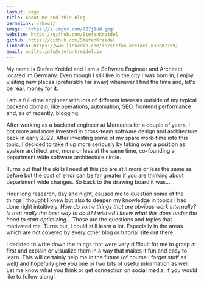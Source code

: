```yaml
---
layout: page
title: About Me and this Blog
permalink: /about/
image: 'https://i.imgur.com/7Z7j1uW.jpg'
website: https://github.com/StefanKreidel
github: https://github.com/StefanKreidel
linkedin: https://www.linkedin.com/in/stefan-kreidel-838b87169/
email: mailto:info@stefankreidel.io
---
```


My name is Stefan Kreidel and I am a Software Engineer and Architect located im Germany. Even though I still live in the city I was born in, I enjoy visiting new places (preferably far away) whenever I find the time and, let's be real, money for it.

I am a full-time engineer with lots of different interests outside of my typical backend domain, like operations, automation, SEO, frontend performance and, as of recently, blogging.

After working as a backend engineer at Mercedes for a couple of years, I got more and more invested in cross-team software design and architecture back in early 2022. After investing some of my spare work-time into this topic, I decided to take it up more seriously by taking over a position as system architect and, more or less at the same time, co-founding a department wide software architecture circle.

Turns out that the skills I need at this job are still more or less the same as before but the cost of error can be far greater if you are thinking about department wide changes. So back to the drawing board it was...

Hour long research, day and night, caused me to question some of the things I thought I knew but also to deepen my knowledge in topics I had done right intuitively. *How do some things that are obvious work internally? Is that really the best way to do it? I wished I knew what this does under the hood to start optimizing...* Those are the questions and topics that motivated me. Turns out, I could still learn a lot. Especially in the areas which are not covered by every other blog or tutorial site out there.

I decided to write down the things that were very difficult for me to grasp at first and explain or visualize them in a way that makes it fun and easy to learn. This will certainly help me in the future (of course I forget stuff as well) and hopefully give you one or two bits of useful information as well. Let me know what you think or get connection on social media, if you would like to follow along!

